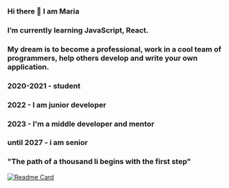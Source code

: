 ### Hi there 👋 I am Maria

### I’m currently learning JavaScript, React. 
### My dream is to become a professional, work in a cool team of programmers, help others develop and write your own application.


### 2020-2021 - student
### 2022 - I am junior developer
### 2023 - I'm a middle developer and mentor
### until 2027 - i am senior
### "The path of a thousand li begins with the first step"

[![Readme Card](https://github-readme-stats.vercel.app/api/pin/?username=MariStakhovskaya&todolist=github-readme-stats)](https://github.com/MariStakhovskaya/github-readme-stats)

<!--
**MariStakhovskaya/MariStakhovskaya** is a ✨ _special_ ✨ repository because its `README.md` (this file) appears on your GitHub profile.

Here are some ideas to get you started:

- 🔭 I’m currently working on ...
- 🌱 I’m currently learning ...
- 👯 I’m looking to collaborate on ...
- 🤔 I’m looking for help with ...
- 💬 Ask me about ...
- 📫 How to reach me: ...
- 😄 Pronouns: ...
- ⚡ Fun fact: ...
-->
